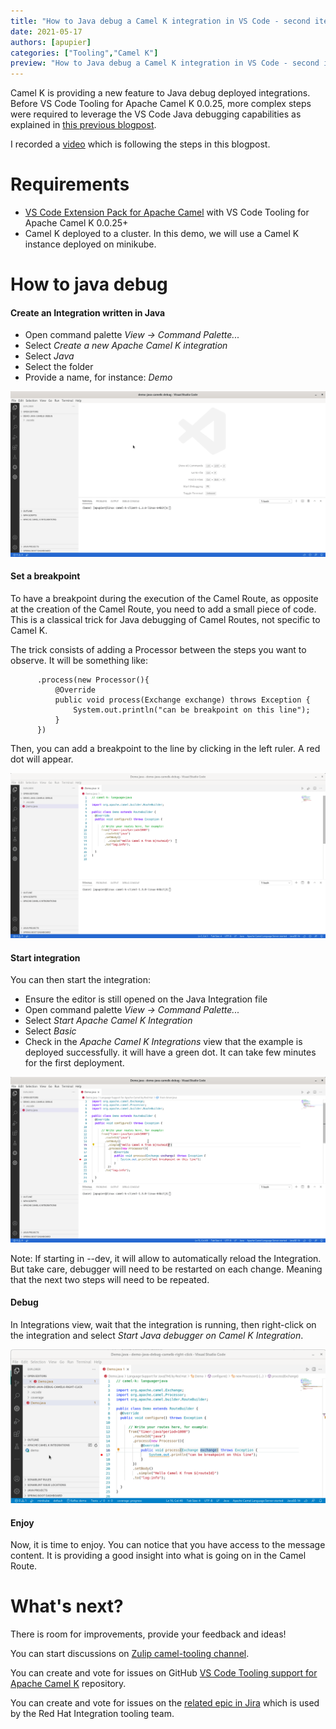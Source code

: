 ```yaml
---
title: "How to Java debug a Camel K integration in VS Code - second iteration"
date: 2021-05-17
authors: [apupier]
categories: ["Tooling","Camel K"]
preview: "How to Java debug a Camel K integration in VS Code - second iteration"
---
```


Camel K is providing a new feature to Java debug deployed integrations. Before VS Code Tooling for Apache Camel K 0.0.25, more complex steps were required to leverage the VS Code Java debugging capabilities as explained in [this previous blogpost](/blog/2021/01/DebugInVSCodeWithCamelK1.3.0/).

I recorded a [video](https://youtu.be/pFj21YvzZm0) which is following the steps in this blogpost.

# Requirements

- [VS Code Extension Pack for Apache Camel](https://marketplace.visualstudio.com/items?itemName=redhat.apache-camel-extension-pack) with VS Code Tooling for Apache Camel K 0.0.25+
- Camel K deployed to a cluster. In this demo, we will use a Camel K instance deployed on minikube.

# How to java debug

#### Create an Integration written in Java

- Open command palette _View -> Command Palette..._
- Select _Create a new Apache Camel K integration_
- Select _Java_
- Select the folder
- Provide a name, for instance: _Demo_

![Create java file](./1-CreateJavaCamelKIntegration.gif)

#### Set a breakpoint

To have a breakpoint during the execution of the Camel Route, as opposite at the creation of the Camel Route, you need to add a small piece of code. This is a classical trick for Java debugging of Camel Routes, not specific to Camel K.

The trick consists of adding a Processor between the steps you want to observe. It will be something like:

		  .process(new Processor(){
			  @Override
			  public void process(Exchange exchange) throws Exception {
				  System.out.println("can be breakpoint on this line");
			  }
		  })

Then, you can add a breakpoint to the line by clicking in the left ruler. A red dot will appear.

![Provide breakpoint inside a Processor](./2-putBreakpoint.gif)

#### Start integration

You can then start the integration:

- Ensure the editor is still opened on the Java Integration file
- Open command palette _View -> Command Palette..._
- Select _Start Apache Camel K Integration_
- Select _Basic_
- Check in the _Apache Camel K Integrations_ view that the example is deployed successfully. it will have a green dot. It can take few minutes for the first deployment.

![Start integration in basic mode](./3-startIntegration.gif)

Note: If starting in --dev, it will allow to automatically reload the Integration. But take care, debugger will need to be restarted on each change. Meaning that the next two steps will need to be repeated.

#### Debug

In Integrations view, wait that the integration is running, then right-click on the integration and select _Start Java debugger on Camel K Integration_.

![Debug Integration](./4-CamelK-JavaDebug-fromRightClick.gif)

#### Enjoy

Now, it is time to enjoy. You can notice that you have access to the message content. It is providing a good insight into what is going on in the Camel Route.

# What's next?

There is room for improvements, provide your feedback and ideas!

You can start discussions on [Zulip camel-tooling channel](https://camel.zulipchat.com/#narrow/stream/258729-camel-tooling).

You can create and vote for issues on GitHub [VS Code Tooling support for Apache Camel K](https://github.com/camel-tooling/vscode-camelk/issues) repository.

You can create and vote for issues on the [related epic in Jira](https://issues.redhat.com/browse/FUSETOOLS2-941) which is used by the Red Hat Integration tooling team.
